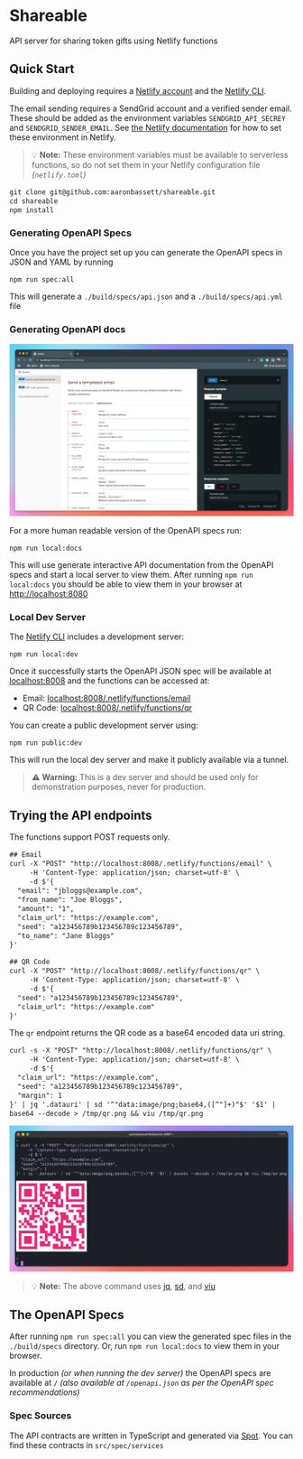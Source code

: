 # Shareable

API server for sharing token gifts using Netlify functions

## Quick Start

Building and deploying requires a [Netlify account](https://www.netlify.com/) and the [Netlify CLI](https://docs.netlify.com/cli/get-started/).

The email sending requires a SendGrid account and a verified sender email. These should be added as the environment variables `SENDGRID_API_SECREY` and `SENDGRID_SENDER_EMAIL`. See [the Netlify documentation](https://docs.netlify.com/environment-variables/overview/) for how to set these environment in Netlify.

> 💡 **Note:** These environment variables must be available to serverless functions, so do not set them in your Netlify configuration file _(`netlify.toml`)_

```
git clone git@github.com:aaronbassett/shareable.git
cd shareable
npm install
```

### Generating OpenAPI Specs

Once you have the project set up you can generate the OpenAPI specs in JSON and YAML by running

```
npm run spec:all
```

This will generate a `./build/specs/api.json` and a `./build/specs/api.yml` file

### Generating OpenAPI docs

![Screenshot of the interactive API documentation](/README_IMGS/screenshot_interactive_docs.png)

For a more human readable version of the OpenAPI specs run:

```
npm run local:docs
```

This will use generate interactive API documentation from the OpenAPI specs and start a local server to view them. After running `npm run local:docs` you should be able to view them in your browser at [http://localhost:8080](http://localhost:8080)

### Local Dev Server

The [Netlify CLI](https://docs.netlify.com/cli/get-started/) includes a development server:

```
npm run local:dev
```

Once it successfully starts the OpenAPI JSON spec will be available at [localhost:8008](http://localhost:8008/) and the functions can be accessed at:

- Email: [localhost:8008/.netlify/functions/email](http://localhost:8008/.netlify/functions/email)
- QR Code: [localhost:8008/.netlify/functions/qr](http://localhost:8008/.netlify/functions/email)

You can create a public development server using:

```
npm run public:dev
```

This will run the local dev server and make it publicly available via a tunnel.

> ⚠️ **Warning:** This is a dev server and should be used only for demonstration purposes, never for production.

## Trying the API endpoints

The functions support POST requests only.

```
## Email
curl -X "POST" "http://localhost:8008/.netlify/functions/email" \
     -H 'Content-Type: application/json; charset=utf-8' \
     -d $'{
  "email": "jbloggs@example.com",
  "from_name": "Joe Bloggs",
  "amount": "1",
  "claim_url": "https://example.com",
  "seed": "a123456789b123456789c123456789",
  "to_name": "Jane Bloggs"
}'
```

```
## QR Code
curl -X "POST" "http://localhost:8008/.netlify/functions/qr" \
     -H 'Content-Type: application/json; charset=utf-8' \
     -d $'{
  "seed": "a123456789b123456789c123456789",
  "claim_url": "https://example.com"
}'
```

The `qr` endpoint returns the QR code as a base64 encoded data uri string.

```
curl -s -X "POST" "http://localhost:8008/.netlify/functions/qr" \
     -H 'Content-Type: application/json; charset=utf-8' \
     -d $'{
  "claim_url": "https://example.com",
  "seed": "a123456789b123456789c123456789",
  "margin": 1
}' | jq '.datauri' | sd '^"data:image/png;base64,([^"]+)"$' '$1' | base64 --decode > /tmp/qr.png && viu /tmp/qr.png
```

![Screenshot of generated QR code in terminal](/README_IMGS/screenshot-qrcode-terminal.png)

> 💡 **Note:** The above command uses [jq](https://stedolan.github.io/jq/), [sd](https://github.com/chmln/sd), and [viu](https://github.com/atanunq/viu)

## The OpenAPI Specs

After running `npm run spec:all` you can view the generated spec files in the `./build/specs` directory. Or, run `npm run local:docs` to view them in your browser.

In production _(or when running the dev server)_ the OpenAPI specs are available at `/` _(also available at `/openapi.json` as per the OpenAPI spec recommendations)_

### Spec Sources

The API contracts are written in TypeScript and generated via [Spot](https://github.com/airtasker/spot). You can find these contracts in `src/spec/services`

